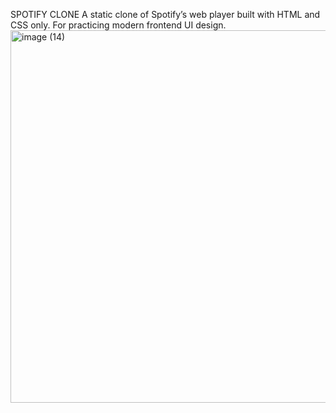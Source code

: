 SPOTIFY CLONE
A static clone of Spotify’s web player built with HTML and CSS only. For practicing modern frontend UI design.
<img width="1362" height="596" alt="image (14)" src="https://github.com/user-attachments/assets/3e22a797-49a6-4455-96b7-04efc6f5e11d" />

